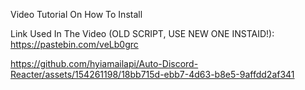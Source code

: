 Video Tutorial On How To Install

Link Used In The Video (OLD SCRIPT, USE NEW ONE INSTAID!): https://pastebin.com/veLb0grc

https://github.com/hyiamailapi/Auto-Discord-Reacter/assets/154261198/18bb715d-ebb7-4d63-b8e5-9affdd2af341
